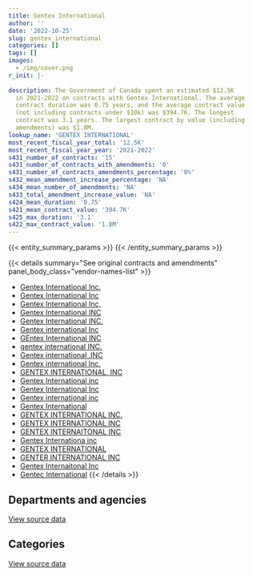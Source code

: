 ```yaml
---
title: Gentex International
author: ''
date: '2022-10-25'
slug: gentex_international
categories: []
tags: []
images:
  - /img/cover.png
r_init: |-
  
description: The Government of Canada spent an estimated $12.5K
  in 2021-2022 on contracts with Gentex International. The average
  contract duration was 0.75 years, and the average contract value
  (not including contracts under $10k) was $394.7K. The longest
  contract was 3.1 years. The largest contract by value (including
  amendments) was $1.8M.
lookup_name: 'GENTEX INTERNATIONAL'
most_recent_fiscal_year_total: '12.5K'
most_recent_fiscal_year_year: '2021-2022'
s431_number_of_contracts: '15'
s431_number_of_contracts_with_amendments: '0'
s431_number_of_contracts_amendments_percentage: '0%'
s432_mean_amendment_increase_percentage: 'NA'
s434_mean_number_of_amendments: 'NA'
s433_total_amendment_increase_value: 'NA'
s424_mean_duration: '0.75'
s421_mean_contract_value: '394.7K'
s425_max_duration: '3.1'
s422_max_contract_value: '1.8M'
---
```


<script src="/rmarkdown-libs/htmlwidgets/htmlwidgets.js"></script>
<link href="/rmarkdown-libs/datatables-css/datatables-crosstalk.css" rel="stylesheet" />
<script src="/rmarkdown-libs/datatables-binding/datatables.js"></script>
<script src="/rmarkdown-libs/jquery/jquery-3.6.0.min.js"></script>
<link href="/rmarkdown-libs/dt-core-bootstrap/css/dataTables.bootstrap.min.css" rel="stylesheet" />
<link href="/rmarkdown-libs/dt-core-bootstrap/css/dataTables.bootstrap.extra.css" rel="stylesheet" />
<script src="/rmarkdown-libs/dt-core-bootstrap/js/jquery.dataTables.min.js"></script>
<script src="/rmarkdown-libs/dt-core-bootstrap/js/dataTables.bootstrap.min.js"></script>
<link href="/rmarkdown-libs/crosstalk/css/crosstalk.min.css" rel="stylesheet" />
<script src="/rmarkdown-libs/crosstalk/js/crosstalk.min.js"></script>
<script src="/rmarkdown-libs/htmlwidgets/htmlwidgets.js"></script>
<link href="/rmarkdown-libs/datatables-css/datatables-crosstalk.css" rel="stylesheet" />
<script src="/rmarkdown-libs/datatables-binding/datatables.js"></script>
<script src="/rmarkdown-libs/jquery/jquery-3.6.0.min.js"></script>
<link href="/rmarkdown-libs/dt-core-bootstrap/css/dataTables.bootstrap.min.css" rel="stylesheet" />
<link href="/rmarkdown-libs/dt-core-bootstrap/css/dataTables.bootstrap.extra.css" rel="stylesheet" />
<script src="/rmarkdown-libs/dt-core-bootstrap/js/jquery.dataTables.min.js"></script>
<script src="/rmarkdown-libs/dt-core-bootstrap/js/dataTables.bootstrap.min.js"></script>
<link href="/rmarkdown-libs/crosstalk/css/crosstalk.min.css" rel="stylesheet" />
<script src="/rmarkdown-libs/crosstalk/js/crosstalk.min.js"></script>

{{< entity_summary_params >}}
{{< /entity_summary_params >}}

{{< details summary="See original contracts and amendments" panel_body_class="vendor-names-list" >}}
- [Gentex International Inc.](https://search.open.canada.ca/en/ct/?sort=contract_value_f%20desc&page=1&search_text=%22Gentex%20International%20Inc.%22)
- [Gentex International Inc](https://search.open.canada.ca/en/ct/?sort=contract_value_f%20desc&page=1&search_text=%22Gentex%20International%20Inc%22)
- [Gentex International Inc,](https://search.open.canada.ca/en/ct/?sort=contract_value_f%20desc&page=1&search_text=%22Gentex%20International%20Inc%2c%22)
- [Gentex International INC](https://search.open.canada.ca/en/ct/?sort=contract_value_f%20desc&page=1&search_text=%22Gentex%20International%20INC%22)
- [Gentex International INC.](https://search.open.canada.ca/en/ct/?sort=contract_value_f%20desc&page=1&search_text=%22Gentex%20International%20INC.%22)
- [Gentex international Inc](https://search.open.canada.ca/en/ct/?sort=contract_value_f%20desc&page=1&search_text=%22Gentex%20international%20Inc%22)
- [GEntex International INC](https://search.open.canada.ca/en/ct/?sort=contract_value_f%20desc&page=1&search_text=%22GEntex%20International%20INC%22)
- [gentex international INC.](https://search.open.canada.ca/en/ct/?sort=contract_value_f%20desc&page=1&search_text=%22gentex%20international%20INC.%22)
- [Gentex international .INC](https://search.open.canada.ca/en/ct/?sort=contract_value_f%20desc&page=1&search_text=%22Gentex%20international%20.INC%22)
- [Gentex international Inc.](https://search.open.canada.ca/en/ct/?sort=contract_value_f%20desc&page=1&search_text=%22Gentex%20international%20Inc.%22)
- [GENTEX INTERNATIONAL, INC](https://search.open.canada.ca/en/ct/?sort=contract_value_f%20desc&page=1&search_text=%22GENTEX%20INTERNATIONAL%2c%20INC%22)
- [Gentex International inc](https://search.open.canada.ca/en/ct/?sort=contract_value_f%20desc&page=1&search_text=%22Gentex%20International%20inc%22)
- [Gentex International Inc](https://search.open.canada.ca/en/ct/?sort=contract_value_f%20desc&page=1&search_text=%22Gentex%20International%20%20Inc%22)
- [Gentex international inc](https://search.open.canada.ca/en/ct/?sort=contract_value_f%20desc&page=1&search_text=%22Gentex%20international%20inc%22)
- [Gentex International](https://search.open.canada.ca/en/ct/?sort=contract_value_f%20desc&page=1&search_text=%22Gentex%20International%22)
- [GENTEX INTERNATIONAL INC.](https://search.open.canada.ca/en/ct/?sort=contract_value_f%20desc&page=1&search_text=%22GENTEX%20INTERNATIONAL%20INC.%22)
- [GENTEX INTERNATIONAL INC](https://search.open.canada.ca/en/ct/?sort=contract_value_f%20desc&page=1&search_text=%22GENTEX%20INTERNATIONAL%20INC%22)
- [GENTEX INTERNAITONAL INC](https://search.open.canada.ca/en/ct/?sort=contract_value_f%20desc&page=1&search_text=%22GENTEX%20INTERNAITONAL%20INC%22)
- [Gentex Internationa inc](https://search.open.canada.ca/en/ct/?sort=contract_value_f%20desc&page=1&search_text=%22Gentex%20Internationa%20inc%22)
- [GENTEX INTERNATIONAL](https://search.open.canada.ca/en/ct/?sort=contract_value_f%20desc&page=1&search_text=%22GENTEX%20INTERNATIONAL%22)
- [GENTER INTERNATIONAL INC](https://search.open.canada.ca/en/ct/?sort=contract_value_f%20desc&page=1&search_text=%22GENTER%20INTERNATIONAL%20INC%22)
- [Gentex Internaitonal Inc](https://search.open.canada.ca/en/ct/?sort=contract_value_f%20desc&page=1&search_text=%22Gentex%20Internaitonal%20Inc%22)
- [Gentec International](https://search.open.canada.ca/en/ct/?sort=contract_value_f%20desc&page=1&search_text=%22Gentec%20International%22)
{{< /details >}}

## Departments and agencies

<div id="htmlwidget-1" style="width:100%;height:auto;" class="datatables html-widget"></div>
<script type="application/json" data-for="htmlwidget-1">{"x":{"style":"bootstrap","filter":"none","vertical":false,"data":[["<a href=\"/departments/dnd-mdn/\">National Defence<\/a>"],[1517087.88],[2048800.91],[12800.01],[12542.1]],"container":"<table class=\"table table-striped table-hover row-border order-column display\">\n  <thead>\n    <tr>\n      <th>Department<\/th>\n      <th>2018-2019<\/th>\n      <th>2019-2020<\/th>\n      <th>2020-2021<\/th>\n      <th>2021-2022<\/th>\n    <\/tr>\n  <\/thead>\n<\/table>","options":{"order":[[4,"desc"]],"pageLength":10,"autoWidth":true,"columnDefs":[{"targets":1,"render":"function(data, type, row, meta) {\n    return type !== 'display' ? data : DTWidget.formatCurrency(data, \"$\", 2, 3, \",\", \".\", true, null);\n  }"},{"targets":2,"render":"function(data, type, row, meta) {\n    return type !== 'display' ? data : DTWidget.formatCurrency(data, \"$\", 2, 3, \",\", \".\", true, null);\n  }"},{"targets":3,"render":"function(data, type, row, meta) {\n    return type !== 'display' ? data : DTWidget.formatCurrency(data, \"$\", 2, 3, \",\", \".\", true, null);\n  }"},{"targets":4,"render":"function(data, type, row, meta) {\n    return type !== 'display' ? data : DTWidget.formatCurrency(data, \"$\", 2, 3, \",\", \".\", true, null);\n  }"},{"width":"16%","targets":[1,2,3,4]},{"className":"dt-right","targets":[1,2,3,4]}],"orderClasses":false}},"evals":["options.columnDefs.0.render","options.columnDefs.1.render","options.columnDefs.2.render","options.columnDefs.3.render"],"jsHooks":[]}</script>
<p class="text-right">
<a href="https://github.com/GoC-Spending/contracts-data/tree/main/data/out/vendors/gentex_international/summary_by_fiscal_year_by_department.csv" class="source-data-link btn btn-link">View source data</a>
</p>

## Categories

<div id="htmlwidget-2" style="width:100%;height:auto;" class="datatables html-widget"></div>
<script type="application/json" data-for="htmlwidget-2">{"x":{"style":"bootstrap","filter":"none","vertical":false,"data":[["<a href=\"/categories/defence/\">Defence<\/a>","<a href=\"/categories/industrial_products_and_services/\">Industrial products and services<\/a>"],[1517087.88,0],[2048800.91,null],[null,12800.01],[null,12542.1]],"container":"<table class=\"table table-striped table-hover row-border order-column display\">\n  <thead>\n    <tr>\n      <th>Category<\/th>\n      <th>2018-2019<\/th>\n      <th>2019-2020<\/th>\n      <th>2020-2021<\/th>\n      <th>2021-2022<\/th>\n    <\/tr>\n  <\/thead>\n<\/table>","options":{"order":[[4,"desc"]],"dom":"t","pageLength":30,"autoWidth":true,"columnDefs":[{"targets":1,"render":"function(data, type, row, meta) {\n    return type !== 'display' ? data : DTWidget.formatCurrency(data, \"$\", 2, 3, \",\", \".\", true, null);\n  }"},{"targets":2,"render":"function(data, type, row, meta) {\n    return type !== 'display' ? data : DTWidget.formatCurrency(data, \"$\", 2, 3, \",\", \".\", true, null);\n  }"},{"targets":3,"render":"function(data, type, row, meta) {\n    return type !== 'display' ? data : DTWidget.formatCurrency(data, \"$\", 2, 3, \",\", \".\", true, null);\n  }"},{"targets":4,"render":"function(data, type, row, meta) {\n    return type !== 'display' ? data : DTWidget.formatCurrency(data, \"$\", 2, 3, \",\", \".\", true, null);\n  }"},{"width":"16%","targets":[1,2,3,4]},{"className":"dt-right","targets":[1,2,3,4]}],"orderClasses":false,"lengthMenu":[10,25,30,50,100]}},"evals":["options.columnDefs.0.render","options.columnDefs.1.render","options.columnDefs.2.render","options.columnDefs.3.render"],"jsHooks":[]}</script>
<p class="text-right">
<a href="https://github.com/GoC-Spending/contracts-data/tree/main/data/out/vendors/gentex_international/summary_by_fiscal_year_by_category.csv" class="source-data-link btn btn-link">View source data</a>
</p>
